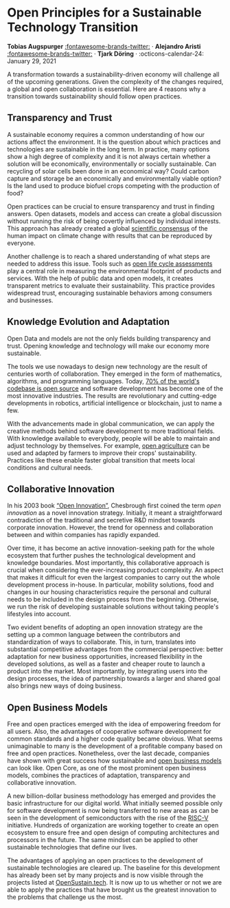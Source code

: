 # Open Principles for a Sustainable Technology Transition

 __Tobias Augspurger__  [:fontawesome-brands-twitter:](https://twitter.com/protontypes) ·                __Alejandro Aristi__ [:fontawesome-brands-twitter:](https://twitter.com/elaristi) · __Tjark              Döring__ · :octicons-calendar-24: January 29, 2021

A transformation towards a sustainability-driven economy will challenge all of the upcoming generations. Given the complexity of the changes required, a global and open collaboration is essential. Here are 4 reasons why a transition towards sustainability should follow open practices.

## Transparency and Trust

A sustainable economy requires a common understanding of how our actions affect the environment. It is the question about which practices and technologies are sustainable in the long term. In practice, many options show a high degree of complexity and it is not always certain whether a solution will be economically, environmentally or socially sustainable. Can recycling of solar cells been done in an economical way? Could carbon capture and storage be an economically and environmentally viable option? Is the land used to produce biofuel crops competing with the production of food?

Open practices can be crucial to ensure transparency and trust in finding answers. Open datasets, models and access can create a global discussion without running the risk of being covertly influenced by individual interests. This approach has already created a global [scientific consensus](https://en.wikipedia.org/wiki/Scientific_consensus_on_climate_change) of the human impact on climate change with results that can be reproduced by everyone.

Another challenge is to reach a shared understanding of what steps are needed to address this issue. Tools such as [open life cycle assessments](https://opensustain.tech/#life-cycle-assessment) play a central role in measuring the environmental footprint of products and services. With the help of public data and open models, it creates transparent metrics to evaluate their sustainability. This practice provides widespread trust, encouraging sustainable behaviors among consumers and businesses.


## Knowledge Evolution and Adaptation

Open Data and models are not the only fields building transparency and trust. Opening knowledge and technology will make our economy more sustainable.

The tools we use nowadays to design new technology are the result of centuries worth of collaboration. They emerged in the form of mathematics, algorithms, and programming languages. Today, [70% of the world's codebase is open source](https://www.synopsys.com/blogs/software-security/5-open-source-trends-2020-ossra/) and software development has become one of the most innovative industries. The results are revolutionary and cutting-edge developments in robotics, artificial intelligence or blockchain, just to name a few.

With the advancements made in global communication, we can apply the creative methods behind software development to more traditional fields. With knowledge available to everybody, people will be able to maintain and adjust technology by themselves. For example, [open agriculture](https://opensustain.tech/#agriculture-fishery-and-nutrition) can be used and adapted by farmers to improve their crops' sustainability. Practices like these enable faster global transition that meets local conditions and cultural needs.


## Collaborative Innovation

In his 2003 book [“Open Innovation”](https://www.nmit.edu.my/wp-content/uploads/2017/10/Open-Innovation-the-New-Imperative-for-Creating-and-Profiting-from-Technology.pdf), Chesbrough first coined the term *open innovation* as a novel innovation strategy. Initially, it meant a straightforward contradiction of the traditional and secretive R&D mindset towards corporate innovation. However, the trend for openness and collaboration between and within companies has rapidly expanded. 

Over time, it has become an active innovation-seeking path for the whole ecosystem that further pushes the technological development and knowledge boundaries. Most importantly, this collaborative approach is crucial when considering the ever-increasing product complexity. An aspect that makes it difficult for even the largest companies to carry out the whole development process in-house. In particular, mobility solutions, food and changes in our housing characteristics require the personal and cultural needs to be included in the design process from the beginning. Otherwise, we run the risk of developing sustainable solutions without taking people's lifestyles into account.  

Two evident benefits of adopting an open innovation strategy are the setting up a common language between the contributors and standardization of ways to collaborate. This, in turn, translates into substantial competitive advantages from the commercial perspective: better adaptation for new business opportunities, increased flexibility in the developed solutions, as well as a faster and cheaper route to launch a product into the market. Most importantly, by integrating users into the design processes, the idea of partnership towards a larger and shared goal also brings new ways of doing business.


## Open Business Models

Free and open practices emerged with the idea of empowering freedom for all users. Also, the advantages of cooperative software development for common standards and a higher code quality became obvious. What seems unimaginable to many is the development of a profitable company based on free and open practices. Nonetheless, over the last decade, companies have shown with great success how sustainable and [open business models](https://en.wikipedia.org/wiki/Business_models_for_open-source_software) can look like. Open Core, as one of the most prominent open business models, combines the practices of adaptation, transparency and collaborative innovation.

A new billion-dollar business methodology has emerged and provides the basic infrastructure for our digital world. What initially seemed possible only for software development is now being transferred to new areas as can be seen in the development of semiconductors with the rise of the [RISC-V](https://riscv.org/) initiative. Hundreds of organization are working together to create an open ecosystem to ensure free and open design of computing architectures and processors in the future. The same mindset can be applied to other sustainable technologies that define our lives. 


The advantages of applying an open practices to the development of sustainable technologies are cleared up. The baseline for this development has already been set by many projects and is now visible through the projects listed at [OpenSustain.tech](https://opensustain.tech/). It is now up to us whether or not we are able to apply the practices that have brought us the greatest innovation to the problems that challenge us the most.

